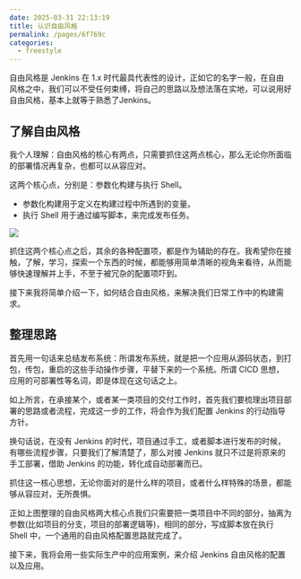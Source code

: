 ```yaml
---
date: 2025-03-31 22:13:19
title: 认识自由风格
permalink: /pages/6f769c
categories:
  - freestyle
---
```



自由风格是 Jenkins 在 1.x 时代最具代表性的设计，正如它的名字一般，在自由风格之中，我们可以不受任何束缚，将自己的思路以及想法落在实地，可以说用好自由风格，基本上就等于熟悉了Jenkins。

## 了解自由风格

我个人理解：自由风格的核心有两点，只需要抓住这两点核心，那么无论你所面临的部署情况再复杂，也都可以从容应对。

这两个核心点，分别是：参数化构建与执行 Shell。

- 参数化构建用于定义在构建过程中所遇到的变量。
- 执行 Shell 用于通过编写脚本，来完成发布任务。

![](/ghimgs/jenkinsGuide/aeb2569da78e0c8b0ce6d83a71a0c9d8.webp)

抓住这两个核心点之后，其余的各种配置项，都是作为辅助的存在。我希望你在接触，了解，学习，探索一个东西的时候，都能够用简单清晰的视角来看待，从而能够快速理解并上手，不至于被冗杂的配置项吓到。

接下来我将简单介绍一下，如何结合自由风格，来解决我们日常工作中的构建需求。

## 整理思路

首先用一句话来总结发布系统：所谓发布系统，就是把一个应用从源码状态，到打包，传包，重启的这些手动操作步骤，平替下来的一个系统。所谓 CICD 思想，应用的可部署性等名词，即是体现在这句话之上。

如上所言，在承接某个，或者某一类项目的交付工作时，首先我们要梳理出项目部署的思路或者流程，完成这一步的工作，将会作为我们配置 Jenkins 的行动指导方针。

换句话说，在没有 Jenkins 的时代，项目通过手工，或者脚本进行发布的时候，有哪些流程步骤，只要我们了解清楚了，那么对接 Jenkins 就只不过是将原来的手工部署，借助 Jenkins 的功能，转化成自动部署而已。

抓住这一核心思想，无论你面对的是什么样的项目，或者什么样特殊的场景，都能够从容应对，无所畏惧。

正如上图整理的自由风格两大核心点我们只需要把一类项目中不同的部分，抽离为参数(比如项目的分支，项目的部署逻辑等)，相同的部分，写成脚本放在执行 Shell 中，一个通用的自由风格配置思路就完成了。

接下来，我将会用一些实际生产中的应用案例，来介绍 Jenkins 自由风格的配置以及应用。